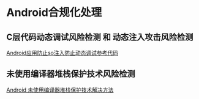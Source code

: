 # Android合规化处理

## C层代码动态调试风险检测  和 动态注入攻击风险检测

[Android应用防止so注入防止动态调试参考代码](https://blog.csdn.net/weixin_37459943/article/details/109315103?spm=1001.2101.3001.6661.1&utm_medium=distribute.pc_relevant_t0.none-task-blog-2%7Edefault%7EBlogCommendFromBaidu%7ERate-1-109315103-blog-70256529.pc_relevant_multi_platform_whitelistv3&depth_1-utm_source=distribute.pc_relevant_t0.none-task-blog-2%7Edefault%7EBlogCommendFromBaidu%7ERate-1-109315103-blog-70256529.pc_relevant_multi_platform_whitelistv3&utm_relevant_index=1)

## 未使用编译器堆栈保护技术风险检测

[Android 未使用编译器堆栈保护技术解决方法](https://www.cnblogs.com/zhouyong0330/p/14277980.html)



